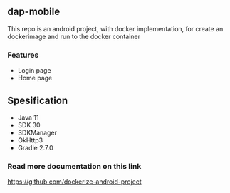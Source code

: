 ## dap-mobile
This repo is an android project, with docker implementation, for create an dockerimage and run to the docker container

### Features
- Login page
- Home page

## Spesification
- Java 11
- SDK 30
- SDKManager
- OkHttp3
- Gradle 2.7.0

### Read more documentation on this link
https://github.com/dockerize-android-project
